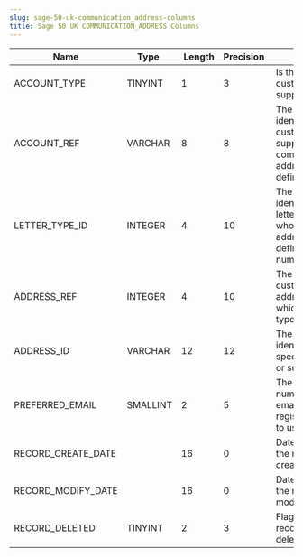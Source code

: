 ```yaml
---
slug: sage-50-uk-communication_address-columns
title: Sage 50 UK COMMUNICATION_ADDRESS Columns
---
```

| Name | Type  |  Length | Precision  |  Notes  | Example |
| --- | --- | --- | --- | --- | --- |
| ACCOUNT_TYPE | TINYINT | 1 | 3 | Is this record for a customer or supplier? | 0 |
| ACCOUNT_REF | VARCHAR | 8 | 8 | The unique identifier of the customer or supplier whose communication address is being defined | A1D001 |
| LETTER_TYPE_ID | INTEGER | 4 | 10 | The unique identifier of the letter type record whose recipient address is being defined (an internal number) | 1 |
| ADDRESS_REF | INTEGER | 4 | 10 | The number of the customer/supplier's address record to which the letter type is sent | 5 |
| ADDRESS_ID | VARCHAR | 12 | 12 | The unique identifier of the specific customer or supplier address | A1D001  0005 |
| PREFERRED_EMAIL | SMALLINT | 2 | 5 | The index of the number of the email from the registered address to use | 0 |
| RECORD_CREATE_DATE |  | 16 | 0 | Date and time when the record was created. | 04/08/2017 14:18:54 |
| RECORD_MODIFY_DATE |  | 16 | 0 | Date and time when the record was modified. | 04/08/2017 14:18:54 |
| RECORD_DELETED | TINYINT | 2 | 3 | Flag denoting if the record has been deleted or not. | 0 |
